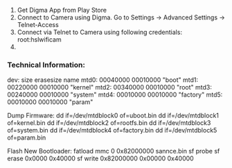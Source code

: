 1. Get Digma App from Play Store
2. Connect to Camera using Digma. Go to Settings -> Advanced Settings -> Telnet-Access
3. Connect via Telnet to Camera using following credentials:
root:hslwificam
4. 


### Technical Information:
dev:    size   erasesize  name
mtd0: 00040000 00010000 "boot"
mtd1: 00220000 00010000 "kernel"
mtd2: 00340000 00010000 "root"
mtd3: 00240000 00010000 "system"
mtd4: 00010000 00010000 "factory"
mtd5: 00010000 00010000 "param"


Dump Firmware:
dd if=/dev/mtdblock0 of=uboot.bin 
dd if=/dev/mtdblock1 of=kernel.bin
dd if=/dev/mtdblock2 of=rootfs.bin 
dd if=/dev/mtdblock3 of=system.bin 
dd if=/dev/mtdblock4 of=factory.bin 
dd if=/dev/mtdblock5 of=param.bin 


Flash New Bootloader:
fatload mmc 0 0x82000000 sannce.bin
sf probe
sf erase 0x0000 0x40000
sf write 0x82000000 0x00000 0x40000




